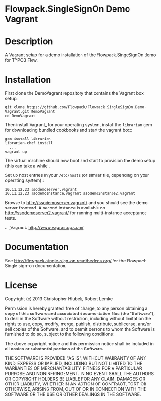 # Flowpack.SingleSignOn Demo Vagrant

Description
===========

A Vagrant setup for a demo installation of the Flowpack.SingeSignOn demo for TYPO3 Flow.

Installation
============

First clone the DemoVagrant repository that contains the Vagrant box setup::

    git clone https://github.com/Flowpack/Flowpack.SingleSignOn.Demo-Vagrant.git DemoVagrant
    cd DemoVagrant

Then install Vagrant_ for your operating system, install the `librarian` gem for downloading bundled cookbooks and start
the vagrant box::

    gem install librarian
    librarian-chef install
      ...
    vagrant up

The virtual machine should now boot and start to provision the demo setup (this can take a while).

Set up host entries in your `/etc/hosts` (or similar file, depending on your operating system)::

    10.11.12.23 ssodemoserver.vagrant
    10.11.12.23 ssodemoinstance.vagrant ssodemoinstance2.vagrant

Browse to http://ssodemoserver.vagrant/ and you should see the demo server frontend. A second instance is available on
http://ssodemoserver2.vagrant/ for running multi-instance acceptance tests.

.. _Vagrant: http://www.vagrantup.com/

Documentation
=============

See http://flowpack-single-sign-on.readthedocs.org/ for the Flowpack Single sign-on documentation.

License
=======

Copyright (c) 2013 Christopher Hlubek, Robert Lemke

Permission is hereby granted, free of charge, to any person obtaining a copy of this
software and associated documentation files (the "Software"), to deal in the
Software without restriction, including without limitation the rights to use, copy,
modify, merge, publish, distribute, sublicense, and/or sell copies of the Software,
and to permit persons to whom the Software is furnished to do so, subject to the
following conditions:

The above copyright notice and this permission notice shall be included in all
copies or substantial portions of the Software.

THE SOFTWARE IS PROVIDED "AS IS", WITHOUT WARRANTY OF ANY KIND, EXPRESS OR IMPLIED,
INCLUDING BUT NOT LIMITED TO THE WARRANTIES OF MERCHANTABILITY, FITNESS FOR A
PARTICULAR PURPOSE AND NONINFRINGEMENT. IN NO EVENT SHALL THE AUTHORS OR COPYRIGHT
HOLDERS BE LIABLE FOR ANY CLAIM, DAMAGES OR OTHER LIABILITY, WHETHER IN AN ACTION OF
CONTRACT, TORT OR OTHERWISE, ARISING FROM, OUT OF OR IN CONNECTION WITH THE SOFTWARE
OR THE USE OR OTHER DEALINGS IN THE SOFTWARE.
